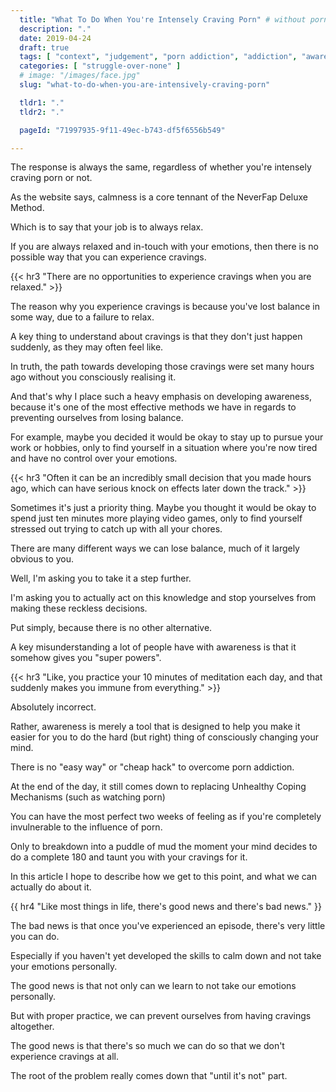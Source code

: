 ```yaml
---
  title: "What To Do When You're Intensely Craving Porn" # without porn?
  description: "."
  date: 2019-04-24
  draft: true
  tags: [ "context", "judgement", "porn addiction", "addiction", "awareness", "awareness exercises", "perspective", "nofap", "neverfap", "neverfap deluxe" ]
  categories: [ "struggle-over-none" ]
  # image: "/images/face.jpg"
  slug: "what-to-do-when-you-are-intensively-craving-porn"

  tldr1: "."
  tldr2: "."

  pageId: "71997935-9f11-49ec-b743-df5f6556b549"

---
```


The response is always the same, regardless of whether you're intensely craving porn or not.

As the website says, calmness is a core tennant of the NeverFap Deluxe Method.

Which is to say that your job is to always relax. 

If you are always relaxed and in-touch with your emotions, then there is no possible way that you can experience cravings.


{{< hr3 "There are no opportunities to experience cravings when you are relaxed." >}}


The reason why you experience cravings is because you've lost balance in some way, due to a failure to relax. 

A key thing to understand about cravings is that they don't just happen suddenly, as they may often feel like. 

In truth, the path towards developing those cravings were set many hours ago without you consciously realising it.

And that's why I place such a heavy emphasis on developing awareness, because it's one of the most effective methods we have in regards to preventing ourselves from losing balance.

For example, maybe you decided it would be okay to stay up to pursue your work or hobbies, only to find yourself in a situation where you're now tired and have no control over your emotions. 


{{< hr3 "Often it can be an incredibly small decision that you made hours ago, which can have serious knock on effects later down the track." >}}


Sometimes it's just a priority thing. Maybe you thought it would be okay to spend just ten minutes more playing video games, only to find yourself stressed out trying to catch up with all your chores. 

There are many different ways we can lose balance, much of it largely obvious to you.

Well, I'm asking you to take it a step further.

I'm asking you to actually act on this knowledge and stop yourselves from making these reckless decisions. 

Put simply, because there is no other alternative.

A key misunderstanding a lot of people have with awareness is that it somehow gives you "super powers".


{{< hr3 "Like, you practice your 10 minutes of meditation each day, and that suddenly makes you immune from everything." >}}


Absolutely incorrect.

Rather, awareness is merely a tool that is designed to help you make it easier for you to do the hard (but right) thing of consciously changing your mind. 

There is no "easy way" or "cheap hack" to overcome porn addiction.

At the end of the day, it still comes down to replacing Unhealthy Coping Mechanisms (such as watching porn)





You can have the most perfect two weeks of feeling as if you're completely invulnerable to the influence of porn.

Only to breakdown into a puddle of mud the moment your mind decides to do a complete 180 and taunt you with your cravings for it. 

In this article I hope to describe how we get to this point, and what we can actually do about it.


{{ hr4 "Like most things in life, there's good news and there's bad news." }}


The bad news is that once you've experienced an episode, there's very little you can do.

Especially if you haven't yet developed the skills to calm down and not take your emotions personally. 

The good news is that not only can we learn to not take our emotions personally.

But with proper practice, we can prevent ourselves from having cravings altogether.










The good news is that there's so much we can do so that we don't experience cravings at all. 







The root of the problem really comes down that "until it's not" part.